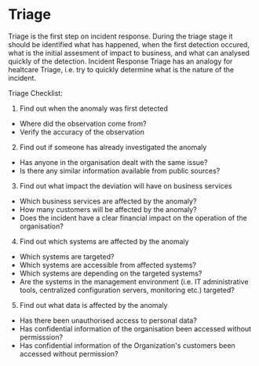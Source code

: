 # Triage
Triage is the first step on incident response. During the triage stage it should be identified what has happened, when the first detection occured, what is the initial assesment of impact to business, and what can analysed quickly of the detection. Incident Response Triage has an analogy for healtcare Triage, i.e. try to quickly determine what is the nature of the incident.

Triage Checklist:
1. Find out when the anomaly was first detected
 * Where did the observation come from?
 * Verify the accuracy of the observation
2. Find out if someone has already investigated the anomaly
 * Has anyone in the organisation dealt with the same issue?
 * Is there any similar information available from public sources?
3. Find out what impact the deviation will have on business services
 * Which business services are affected by the anomaly?
 * How many customers will be affected by the anomaly?
 * Does the incident have a clear financial impact on the operation of the
organisation?
4. Find out which systems are affected by the anomaly
 * Which systems are targeted?
 * Which systems are accessible from affected systems?
 * Which systems are depending on the targeted systems?
 * Are the systems in the management environment (i.e. IT administrative tools, centralized configuration servers, monitoring etc.) targeted?
5. Find out what data is affected by the anomaly
 * Has there been unauthorised access to personal data?
 * Has confidential information of the organisation been accessed without permisssion?
 * Has confidential information of the Organization's customers been accessed without permission?

